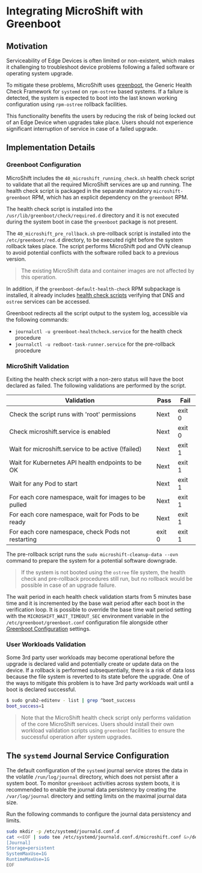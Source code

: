 # Integrating MicroShift with Greenboot

## Motivation

Serviceability of Edge Devices is often limited or non-existent, which makes it
challenging to troubleshoot device problems following a failed software or
operating system upgrade.

To mitigate these problems, MicroShift uses [greenboot](https://github.com/fedora-iot/greenboot),
the Generic Health Check Framework for `systemd` on `rpm-ostree` based systems.
If a failure is detected, the system is expected to boot into the last known
working configuration using `rpm-ostree` rollback facilities.

This functionality benefits the users by reducing the risk of being locked out
of an Edge Device when upgrades take place. Users should not experience significant
interruption of service in case of a failed upgrade.

## Implementation Details

### Greenboot Configuration

MicroShift includes the `40_microshift_running_check.sh` health check script to
validate that all the required MicroShift services are up and running. The health
check script is packaged in the separate mandatory `microshift-greenboot` RPM,
which has an explicit dependency on the `greenboot` RPM.

The health check script is installed into the `/usr/lib/greenboot/check/required.d`
directory and it is not executed during the system boot in case the `greenboot`
package is not present.

The `40_microshift_pre_rollback.sh` pre-rollback script is installed into the
`/etc/greenboot/red.d` directory, to be executed right before the system rollback
takes place. The script performs MicroShift pod and OVN cleanup to avoid potential
conflicts with the software rolled back to a previous version.

> The existing MicroShift data and container images are not affected by this operation.

In addition, if the `greenboot-default-health-check` RPM subpackage is installed,
it already includes [health check scripts](https://github.com/fedora-iot/greenboot#health-checks-included-with-subpackage-greenboot-default-health-checks)
verifying that DNS and `ostree` services can be accessed.

Greenboot redirects all the script output to the system log, accessible via the
following commands:
* `journalctl -u greenboot-healthcheck.service` for the health check procedure
* `journalctl -u redboot-task-runner.service` for the pre-rollback procedure

### MicroShift Validation

Exiting the health check script with a non-zero status will have the boot declared
as failed. The following validations are performed by the script.

|Validation                                           |Pass  |Fail  |
|-----------------------------------------------------|------|------|
|Check the script runs with 'root' permissions        |Next  |exit 0|
|Check microshift.service is enabled                  |Next  |exit 0|
|Wait for microshift.service to be active (!failed)   |Next  |exit 1|
|Wait for Kubernetes API health endpoints to be OK    |Next  |exit 1|
|Wait for any Pod to start                            |Next  |exit 1|
|For each core namespace, wait for images to be pulled|Next  |exit 1|
|For each core namespace, wait for Pods to be ready   |Next  |exit 1|
|For each core namespace, check Pods not restarting   |exit 0|exit 1|

The pre-rollback script runs the `sudo microshift-cleanup-data --ovn` command
to prepare the system for a potential software downgrade.

> If the system is not booted using the `ostree` file system, the health check
> and pre-rollback procedures still run, but no rollback would be possible in
> case of an upgrade failure.

The wait period in each health check validation starts from 5 minutes base time
and it is incremented by the base wait period after each boot in the verification
loop. It is possible to override the base time wait period setting with the
`MICROSHIFT_WAIT_TIMEOUT_SEC` environment variable in the `/etc/greenboot/greenboot.conf`
configuration file alongside other [Greenboot Configuration](https://github.com/fedora-iot/greenboot#configuration)
settings.

### User Workloads Validation

Some 3rd party user workloads may become operational before the upgrade is
declared valid and potentially create or update data on the device. If a
rollback is performed subsequentially, there is a risk of data loss because the
file system is reverted to its state before the upgrade. One of the ways to
mitigate this problem is to have 3rd party workloads wait until a boot is
declared successful.

```bash
$ sudo grub2-editenv - list | grep ^boot_success
boot_success=1
```

> Note that the MicroShift health check script only performs validation of the
> core MicroShift services. Users should install their own workload validation
> scripts using `greenboot` facilities to ensure the successful operation after
> system upgrades.

## The `systemd` Journal Service Configuration

The default configuration of the `systemd` journal service stores the data in
the volatile `/run/log/journal` directory, which does not persist after a system
boot. To monitor `greenboot` activities across system boots, it is recommended to
enable the journal data persistency by creating the `/var/log/journal` directory
and setting limits on the maximal journal data size.

Run the following commands to configure the journal data persistency and limits.
```bash
sudo mkdir -p /etc/systemd/journald.conf.d
cat <<EOF | sudo tee /etc/systemd/journald.conf.d/microshift.conf &>/dev/null
[Journal]
Storage=persistent
SystemMaxUse=1G
RuntimeMaxUse=1G
EOF
```

